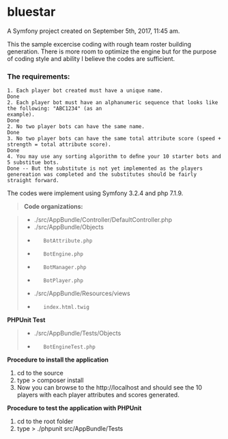bluestar
========

A Symfony project created on September 5th, 2017, 11:45 am.

This the sample excercise coding with rough team roster building generation. There is more room to optimize the engine but for the purpose of coding style and ability I believe the codes are sufficient.

### The requirements:

```
1. Each player bot created must have a unique name.
Done
2. Each player bot must have an alphanumeric sequence that looks like the following: "ABC1234" (as an
example).
Done
2. No two player bots can have the same name.
Done
3. No two player bots can have the same total attribute score (speed + strength = total attribute score).
Done
4. You may use any sorting algorithm to deﬁne your 10 starter bots and 5 substitue bots. 
Done -- But the substitute is not yet implemented as the players genereation was completed and the substitutes should be fairly straight forward.
```

The codes were implement using Symfony 3.2.4 and php 7.1.9.

>**Code organizations:**

>- ./src/AppBundle/Controller/DefaultController.php
>- ./src/AppBundle/Objects
>-        BotAttribute.php
>-        BotEngine.php
>-        BotManager.php
>-        BotPlayer.php
>- ./src/AppBundle/Resources/views
>-        index.html.twig

**PHPUnit Test**
>- ./src/AppBundle/Tests/Objects
>-        BotEngineTest.php

**Procedure to install the application**

1. cd to the source
2. type > composer install
3. Now you can browse to the http://localhost and should see the 10 players with each player attributes and scores generated.


**Procedure to test the application with PHPUnit**

1. cd to the root folder
2. type > ./phpunit src/AppBundle/Tests
